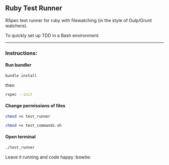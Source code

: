 ## Ruby Test Runner
RSpec test runner for ruby with filewatching (in the style of Gulp/Grunt watchers).

To quickly set up TDD in a Bash environment.

---

### Instructions:

#### Run bundler
```bash
bundle install
```
then
```bash
rspec --init
```

#### Change permissions of files
```bash
chmod +x test_runner
```

```bash
chmod +x test_commands.sh
```

#### Open terminal
```bash
./test_runner
```
Leave it running and code happy :bowtie:


